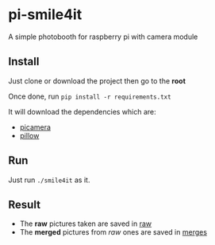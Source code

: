 # pi-smile4it
A simple photobooth for raspberry pi with camera module

## Install

Just clone or download the project then go to the **root**

Once done, run
`pip install -r requirements.txt`

It will download the dependencies which are:
- [picamera](https://github.com/waveform80/picamera)
- [pillow](http://python-pillow.org/)

## Run

Just run `./smile4it` as it.

## Result

- The **raw** pictures taken are saved in [raw](raw/)
- The **merged** pictures from *raw* ones are saved in [merges](merges/)
